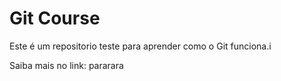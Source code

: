 # Git Course

Este é um repositorio teste para aprender como o Git funciona.i

Saiba mais no link: pararara
